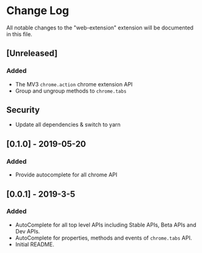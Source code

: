 # Change Log

All notable changes to the "web-extension" extension will be documented in this file.

## [Unreleased]
### Added

- The MV3 `chrome.action` chrome extension API
- Group and ungroup methods to `chrome.tabs`

## Security

- Update all dependencies & switch to yarn

## [0.1.0] - 2019-05-20
### Added

- Provide autocomplete for all chrome API

## [0.0.1] - 2019-3-5
### Added

- AutoComplete for all top level APIs including Stable APIs, Beta APIs and Dev APIs.
- AutoComplete for properties, methods and events of `chrome.tabs` API.
- Initial README.
